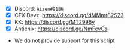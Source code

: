 - [X] Discord: `Aizen#9186`
- [X] CFX Devz: https://discord.gg/dMMmr82S23
- [X] KK: https://discord.gg/MT2996y
- [X] Antichix: https://discord.gg/NmFcvCs

- We do not provide support for this script
